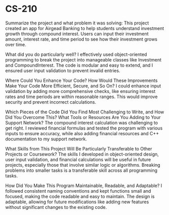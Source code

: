# CS-210

Summarize the project and what problem it was solving:
This project created an app for Airgead Banking to help students understand investment growth through compound interest. Users can input their investment amount, interest rate, and time period to see how their investment grows over time.

What did you do particularly well?
I effectively used object-oriented programming to break the project into manageable classes like Investment and CompoundInterest. The code is modular and easy to extend, and I ensured user input validation to prevent invalid entries.

Where Could You Enhance Your Code? How Would These Improvements Make Your Code More Efficient, Secure, and So On?
I could enhance input validation by adding more comprehensive checks, like ensuring interest rates and time periods are within reasonable ranges. This would improve security and prevent incorrect calculations.

Which Pieces of the Code Did You Find Most Challenging to Write, and How Did You Overcome This? What Tools or Resources Are You Adding to Your Support Network?
The compound interest calculation was challenging to get right. I reviewed financial formulas and tested the program with various inputs to ensure accuracy, while also adding financial resources and C++ documentation to my support network.

What Skills from This Project Will Be Particularly Transferable to Other Projects or Coursework?
The skills I developed in object-oriented design, user input validation, and financial calculations will be useful in future projects, especially those that involve similar logic or algorithms. Breaking problems into smaller tasks is a transferable skill across all programming tasks.

How Did You Make This Program Maintainable, Readable, and Adaptable?
I followed consistent naming conventions and kept functions small and focused, making the code readable and easy to maintain. The design is adaptable, allowing for future modifications like adding new features without significant changes to the existing code.
